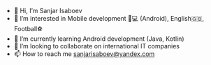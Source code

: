 - 👋 Hi, I’m Sanjar Isaboev
- 👀 I’m interested in Mobile development 📲💻 (Android), English🇬🇧, Football⚽️ 
- 🌱 I’m currently learning Android development (Java, Kotlin)
- 💞️ I’m looking to collaborate on international IT companies
- 📫 How to reach me sanjarisaboev@yandex.com

<!---
SanjarIsaboev03/SanjarIsaboev03 is a ✨ special ✨ repository because its `README.md` (this file) appears on your GitHub profile.
You can click the Preview link to take a look at your changes.
--->

